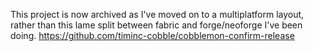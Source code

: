 This project is now archived as I've moved on to a multiplatform layout, rather than this lame split between fabric and forge/neoforge I've been doing.
https://github.com/timinc-cobble/cobblemon-confirm-release
